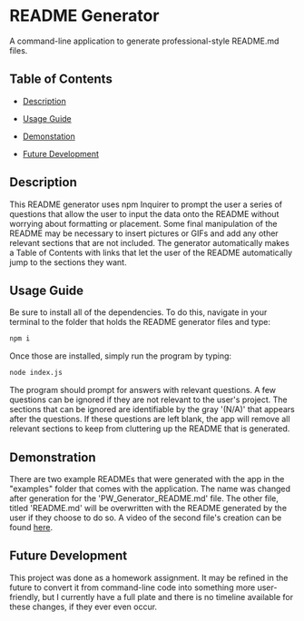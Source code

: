 # README Generator

A command-line application to generate professional-style README&#46;md files.

## Table of Contents

- [Description](#Description)

- [Usage Guide](#Usage-Guide)

- [Demonstation](#Demonstation)

- [Future Development](#Future-Development)

## Description

This README generator uses npm Inquirer to prompt the user a series of questions that allow the user to input the data onto the README without worrying about formatting or placement. Some final manipulation of the README may be necessary to insert pictures or GIFs and add any other relevant sections that are not included. The generator automatically makes a Table of Contents with links that let the user of the README automatically jump to the sections they want.

## Usage Guide

Be sure to install all of the dependencies. To do this, navigate in your terminal to the folder that holds the README generator files and type:

```bash
npm i
```

Once those are installed, simply run the program by typing:

```bash
node index.js
```

The program should prompt for answers with relevant questions. A few questions can be ignored if they are not relevant to the user's project. The sections that can be ignored are identifiable by the gray '(N/A)' that appears after the questions. If these questions are left blank, the app will remove all relevant sections to keep from cluttering up the README that is generated.

## Demonstration

There are two example READMEs that were generated with the app in the "examples" folder that comes with the application. The name was changed after generation for the 'PW_Generator_README.md' file. The other file, titled 'README.&#xfeff;md' will be overwritten with the README generated by the user if they choose to do so. A video of the second file's creation can be found [here](https://drive.google.com/file/d/1RMpsmWm1UsJZq887cG69TR2yLIQr64ay/view).

## Future Development

This project was done as a homework assignment. It may be refined in the future to convert it from command-line code into something more user-friendly, but I currently have a full plate and there is no timeline available for these changes, if they ever even occur.
